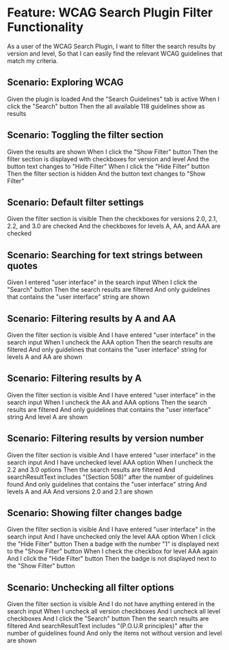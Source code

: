 # Feature: WCAG Search Plugin Filter Functionality

As a user of the WCAG Search Plugin,
I want to filter the search results by version and level,
So that I can easily find the relevant WCAG guidelines that match my criteria.

## Scenario: Exploring WCAG

Given the plugin is loaded
And the "Search Guidelines" tab is active
When I click the "Search" button
Then the all available 118 guidelines show as results

## Scenario: Toggling the filter section

Given the results are shown
When I click the "Show Filter" button
Then the filter section is displayed with checkboxes for version and level
And the button text changes to "Hide Filter"
When I click the "Hide Filter" button
Then the filter section is hidden
And the button text changes to "Show Filter"

## Scenario: Default filter settings

Given the filter section is visible
Then the checkboxes for versions 2.0, 2.1, 2.2, and 3.0 are checked
And the checkboxes for levels A, AA, and AAA are checked

## Scenario: Searching for text strings between quotes

Given I entered "user interface" in the search input
When I click the "Search" button
Then the search results are filtered
And only guidelines that contains the "user interface" string are shown

## Scenario: Filtering results by A and AA

Given the filter section is visible
And I have entered "user interface" in the search input
When I uncheck the AAA option
Then the search results are filtered
And only guidelines that contains the "user interface" string for levels A and AA are shown

## Scenario: Filtering results by A

Given the filter section is visible
And I have entered "user interface" in the search input
When I uncheck the AA and AAA options
Then the search results are filtered
And only guidelines that contains the "user interface" string
And level A are shown

## Scenario: Filtering results by version number

Given the filter section is visible
And I have entered "user interface" in the search input
And I have unchecked level AAA option
When I uncheck the 2.2 and 3.0 options
Then the search results are filtered
And searchResultText includes "(Section 508)" after the number of guidelines found
And only guidelines that contains the "user interface" string
And levels A and AA
And versions 2.0 and 2.1 are shown

## Scenario: Showing filter changes badge

Given the filter section is visible
And I have entered "user interface" in the search input
And I have unchecked only the level AAA option
When I click the "Hide Filter" button
Then a badge with the number "1" is displayed next to the "Show Filter" button
When I check the checkbox for level AAA again
And I click the "Hide Filter" button
Then the badge is not displayed next to the "Show Filter" button

## Scenario: Unchecking all filter options

Given the filter section is visible
And I do not have anything entered in the search input
When I uncheck all version checkboxes
And I uncheck all level checkboxes
And I click the "Search" button
Then the search results are filtered
And searchResultText includes "(P.O.U.R principles)" after the number of guidelines found
And only the items not without version and level are shown
